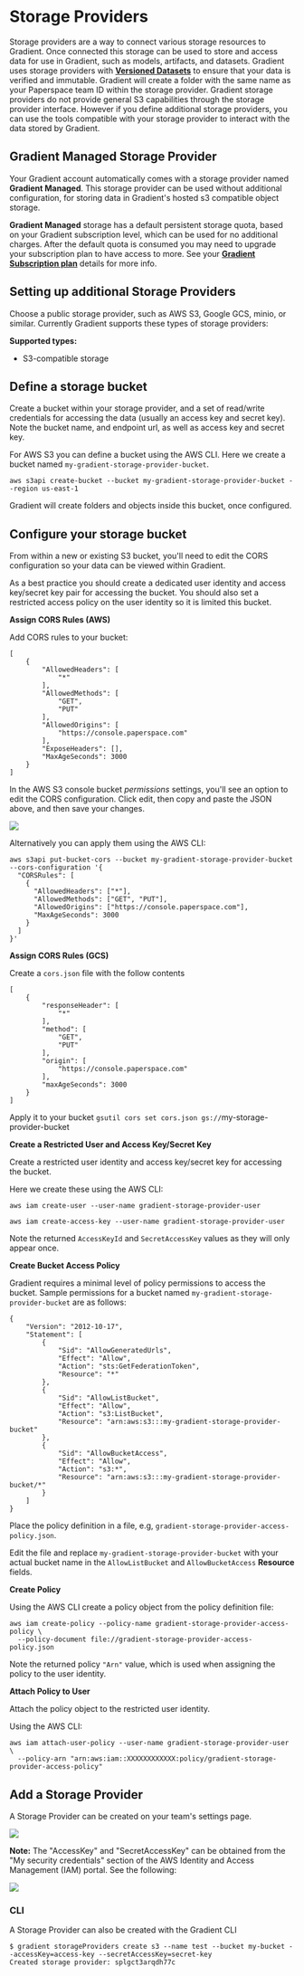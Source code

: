 # Storage Providers

Storage providers are a way to connect various storage resources to Gradient. Once connected this storage can be used to store and access data for use in Gradient, such as models, artifacts, and datasets. Gradient uses storage providers with [**Versioned Datasets**](https://docs.paperspace.com/gradient/data/data-overview/private-datasets-repository) to ensure that your data is verified and immutable. Gradient will create a folder with the same name as your Paperspace team ID within the storage provider. Gradient storage providers do not provide general S3 capabilities through the storage provider interface. However if you define additional storage providers, you can use the tools compatible with your storage provider to interact with the data stored by Gradient.

## Gradient Managed Storage Provider

Your Gradient account automatically comes with a storage provider named **Gradient Managed**. This storage provider can be used without additional configuration, for storing data in Gradient's hosted s3 compatible object storage.

**Gradient Managed** storage has a default persistent storage quota, based on your Gradient subscription level, which can be used for no additional charges. After the default quota is consumed you may need to upgrade your subscription plan to have access to more. See your [**Gradient Subscription plan**](https://gradient.paperspace.com/pricing) details for more info.

## Setting up additional Storage Providers

Choose a public storage provider, such as AWS S3, Google GCS, minio, or similar. Currently Gradient supports these types of storage providers:

**Supported types:**

* S3-compatible storage

## Define a storage bucket

Create a bucket within your storage provider, and a set of read/write credentials for accessing the data (usually an access key and secret key). Note the bucket name, and endpoint url, as well as access key and secret key.

For AWS S3 you can define a bucket using the AWS CLI. Here we create a bucket named `my-gradient-storage-provider-bucket`.

```
aws s3api create-bucket --bucket my-gradient-storage-provider-bucket --region us-east-1
```

Gradient will create folders and objects inside this bucket, once configured.

## Configure your storage bucket

From within a new or existing S3 bucket, you'll need to edit the CORS configuration so your data can be viewed within Gradient.

As a best practice you should create a dedicated user identity and access key/secret key pair for accessing the bucket. You should also set a restricted access policy on the user identity so it is limited this bucket.

**Assign CORS Rules (AWS)**

Add CORS rules to your bucket:

```
[
    {
        "AllowedHeaders": [
            "*"
        ],
        "AllowedMethods": [
            "GET",
            "PUT"
        ],
        "AllowedOrigins": [
            "https://console.paperspace.com"
        ],
        "ExposeHeaders": [],
        "MaxAgeSeconds": 3000
    }
]
```

In the AWS S3 console bucket _permissions_ settings, you'll see an option to edit the CORS configuration. Click edit, then copy and paste the JSON above, and then save your changes.

![](<../../../.gitbook/assets/image (108).png>)

Alternatively you can apply them using the AWS CLI:

```
aws s3api put-bucket-cors --bucket my-gradient-storage-provider-bucket --cors-configuration '{
  "CORSRules": [
    {
      "AllowedHeaders": ["*"],
      "AllowedMethods": ["GET", "PUT"],
      "AllowedOrigins": ["https://console.paperspace.com"],
      "MaxAgeSeconds": 3000
    }
  ]
}'
```

**Assign CORS Rules (GCS)**

Create a `cors.json` file with the follow contents

```
[
    {
        "responseHeader": [
            "*"
        ],
        "method": [
            "GET",
            "PUT"
        ],
        "origin": [
            "https://console.paperspace.com"
        ],
        "maxAgeSeconds": 3000
    }
]
```

Apply it to your bucket `gsutil cors set cors.json gs://`my-storage-provider-bucket

**Create a Restricted User and Access Key/Secret Key**

Create a restricted user identity and access key/secret key for accessing the bucket.

Here we create these using the AWS CLI:

```
aws iam create-user --user-name gradient-storage-provider-user

aws iam create-access-key --user-name gradient-storage-provider-user
```

Note the returned `AccessKeyId` and `SecretAccessKey` values as they will only appear once.

**Create Bucket Access Policy**

Gradient requires a minimal level of policy permissions to access the bucket. Sample permissions for a bucket named `my-gradient-storage-provider-bucket` are as follows:

```
{
    "Version": "2012-10-17",
    "Statement": [
        {
            "Sid": "AllowGeneratedUrls",
            "Effect": "Allow",
            "Action": "sts:GetFederationToken",
            "Resource": "*"
        },
        {
            "Sid": "AllowListBucket",
            "Effect": "Allow",
            "Action": "s3:ListBucket",
            "Resource": "arn:aws:s3:::my-gradient-storage-provider-bucket"
        },
        {
            "Sid": "AllowBucketAccess",
            "Effect": "Allow",
            "Action": "s3:*",
            "Resource": "arn:aws:s3:::my-gradient-storage-provider-bucket/*"
        }
    ]
}
```

Place the policy definition in a file, e.g, `gradient-storage-provider-access-policy.json`.

Edit the file and replace `my-gradient-storage-provider-bucket` with your actual bucket name in the `AllowListBucket` and `AllowBucketAccess` **Resource** fields.

**Create Policy**

Using the AWS CLI create a policy object from the policy definition file:

```
aws iam create-policy --policy-name gradient-storage-provider-access-policy \
  --policy-document file://gradient-storage-provider-access-policy.json
```

Note the returned policy `"Arn"` value, which is used when assigning the policy to the user identity.

**Attach Policy to User**

Attach the policy object to the restricted user identity.

Using the AWS CLI:

```
aws iam attach-user-policy --user-name gradient-storage-provider-user \
  --policy-arn "arn:aws:iam::XXXXXXXXXXXX:policy/gradient-storage-provider-access-policy"
```

## Add a Storage Provider

A Storage Provider can be created on your team's settings page.

![](../../../.gitbook/assets/screen-shot-2020-10-30-at-1.09.41-pm.png)

**Note:** The "AccessKey" and "SecretAccessKey" can be obtained from the "My security credentials" section of the AWS Identity and Access Management (IAM) portal. See the following:

![](<../../../.gitbook/assets/image (109).png>)

### CLI

A Storage Provider can also be created with the Gradient CLI

```
$ gradient storageProviders create s3 --name test --bucket my-bucket --accessKey=access-key --secretAccessKey=secret-key
Created storage provider: splgct3arqdh77c
```
